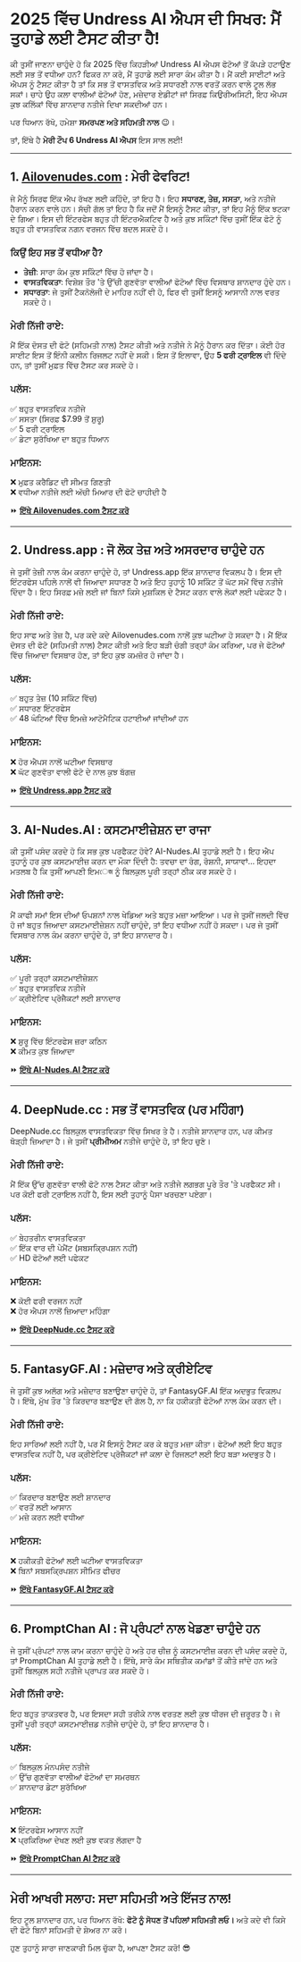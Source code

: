 # **2025 ਵਿੱਚ Undress AI ਐਪਸ ਦੀ ਸਿਖਰ: ਮੈਂ ਤੁਹਾਡੇ ਲਈ ਟੈਸਟ ਕੀਤਾ ਹੈ!**

ਕੀ ਤੁਸੀਂ ਜਾਣਨਾ ਚਾਹੁੰਦੇ ਹੋ ਕਿ 2025 ਵਿੱਚ ਕਿਹੜੀਆਂ Undress AI ਐਪਸ ਫੋਟੋਆਂ ਤੋਂ ਕੱਪੜੇ ਹਟਾਉਣ ਲਈ ਸਭ ਤੋਂ ਵਧੀਆ ਹਨ? ਫਿਕਰ ਨਾ ਕਰੋ, ਮੈਂ ਤੁਹਾਡੇ ਲਈ ਸਾਰਾ ਕੰਮ ਕੀਤਾ ਹੈ। ਮੈਂ ਕਈ ਸਾਈਟਾਂ ਅਤੇ ਐਪਸ ਨੂੰ ਟੈਸਟ ਕੀਤਾ ਹੈ ਤਾਂ ਕਿ ਸਭ ਤੋਂ ਵਾਸਤਵਿਕ ਅਤੇ ਸਧਾਰਣੀ ਨਾਲ ਵਰਤੋਂ ਕਰਨ ਵਾਲੇ ਟੂਲ ਲੱਭ ਸਕਾਂ। ਚਾਹੇ ਉਹ ਕਲਾ ਵਾਲੀਆਂ ਫੋਟੋਆਂ ਹੋਣ, ਮਜ਼ੇਦਾਰ ਏਡੀਟਾਂ ਜਾਂ ਸਿਰਫ਼ ਕਿਉਰੀਅਸਿਟੀ, ਇਹ ਐਪਸ ਕੁਝ ਕਲਿੱਕਾਂ ਵਿੱਚ ਸ਼ਾਨਦਾਰ ਨਤੀਜੇ ਦਿਖਾ ਸਕਦੀਆਂ ਹਨ। 

ਪਰ ਧਿਆਨ ਰੱਖੋ, ਹਮੇਸ਼ਾ **ਸਮਰਪਣ ਅਤੇ ਸਹਿਮਤੀ ਨਾਲ** 😉। 

ਤਾਂ, ਇੱਥੇ ਹੈ **ਮੇਰੀ ਟੌਪ 6 Undress AI ਐਪਸ** ਇਸ ਸਾਲ ਲਈ!

---

## **1. [Ailovenudes.com](https://ailovenudes.com) : ਮੇਰੀ ਫੇਵਰਿਟ!**

ਜੇ ਮੈਨੂੰ ਸਿਰਫ ਇੱਕ ਐਪ ਰੱਖਣ ਲਈ ਕਹਿੰਦੇ, ਤਾਂ ਇਹ ਹੈ। ਇਹ **ਸਧਾਰਣ, ਤੇਜ਼, ਸਸਤਾ**, ਅਤੇ ਨਤੀਜੇ ਹੈਰਾਨ ਕਰਨ ਵਾਲੇ ਹਨ। ਸੱਚੀ ਗੱਲ ਤਾਂ ਇਹ ਹੈ ਕਿ ਜਦੋਂ ਮੈਂ ਇਸਨੂੰ ਟੈਸਟ ਕੀਤਾ, ਤਾਂ ਇਹ ਮੈਨੂੰ ਇੱਕ ਝਟਕਾ ਦੇ ਗਿਆ। ਇਸ ਦੀ ਇੰਟਰਫੇਸ ਬਹੁਤ ਹੀ ਇੰਟਰਐਕਟਿਵ ਹੈ ਅਤੇ ਕੁਝ ਸਕਿੰਟਾਂ ਵਿੱਚ ਤੁਸੀਂ ਇੱਕ ਫੋਟੋ ਨੂੰ ਬਹੁਤ ਹੀ ਵਾਸਤਵਿਕ ਨਗਨ ਵਰਜਨ ਵਿੱਚ ਬਦਲ ਸਕਦੇ ਹੋ। 

### **ਕਿਉਂ ਇਹ ਸਭ ਤੋਂ ਵਧੀਆ ਹੈ?**
- **ਤੇਜ਼ੀ**: ਸਾਰਾ ਕੰਮ ਕੁਝ ਸਕਿੰਟਾਂ ਵਿੱਚ ਹੋ ਜਾਂਦਾ ਹੈ।
- **ਵਾਸਤਵਿਕਤਾ**: ਵਿਸ਼ੇਸ਼ ਤੌਰ 'ਤੇ ਉੱਚੀ ਗੁਣਵੱਤਾ ਵਾਲੀਆਂ ਫੋਟੋਆਂ ਵਿੱਚ ਵਿਸਥਾਰ ਸ਼ਾਨਦਾਰ ਹੁੰਦੇ ਹਨ।
- **ਸਧਾਰਤਾ**: ਜੇ ਤੁਸੀਂ ਟੈਕਨੋਲੋਜੀ ਦੇ ਮਾਹਿਰ ਨਹੀਂ ਵੀ ਹੋ, ਫਿਰ ਵੀ ਤੁਸੀਂ ਇਸਨੂੰ ਆਸਾਨੀ ਨਾਲ ਵਰਤ ਸਕਦੇ ਹੋ।

### **ਮੇਰੀ ਨਿੱਜੀ ਰਾਏ:**
ਮੈਂ ਇੱਕ ਦੋਸਤ ਦੀ ਫੋਟੋ (ਸਹਿਮਤੀ ਨਾਲ) ਟੈਸਟ ਕੀਤੀ ਅਤੇ ਨਤੀਜੇ ਨੇ ਮੈਨੂੰ ਹੈਰਾਨ ਕਰ ਦਿੱਤਾ। ਕੋਈ ਹੋਰ ਸਾਈਟ ਇਸ ਤੋਂ ਇੰਨੀ ਕਲੀਨ ਰਿਜਲਟ ਨਹੀਂ ਦੇ ਸਕੀ। ਇਸ ਤੋਂ ਇਲਾਵਾ, ਉਹ **5 ਫਰੀ ਟ੍ਰਾਇਲ** ਵੀ ਦਿੰਦੇ ਹਨ, ਤਾਂ ਤੁਸੀਂ ਮੁਫ਼ਤ ਵਿੱਚ ਟੈਸਟ ਕਰ ਸਕਦੇ ਹੋ।

### **ਪਲੱਸ:**
✅ ਬਹੁਤ ਵਾਸਤਵਿਕ ਨਤੀਜੇ  
✅ ਸਸਤਾ (ਸਿਰਫ਼ $7.99 ਤੋਂ ਸ਼ੁਰੂ)  
✅ 5 ਫਰੀ ਟ੍ਰਾਇਲ  
✅ ਡੇਟਾ ਸੁਰੱਖਿਆ ਦਾ ਬਹੁਤ ਧਿਆਨ

### **ਮਾਇਨਸ:**
❌ ਮੁਫ਼ਤ ਕਰੈਡਿਟ ਦੀ ਸੀਮਤ ਗਿਣਤੀ  
❌ ਵਧੀਆ ਨਤੀਜੇ ਲਈ ਅੱਚੀ ਮਿਆਰ ਦੀ ਫੋਟੋ ਚਾਹੀਦੀ ਹੈ

⏩ **[ਇੱਥੇ Ailovenudes.com ਟੈਸਟ ਕਰੋ](https://ailovenudes.com)**

---

## **2. Undress.app : ਜੋ ਲੋਕ ਤੇਜ਼ ਅਤੇ ਅਸਰਦਾਰ ਚਾਹੁੰਦੇ ਹਨ**

ਜੇ ਤੁਸੀਂ ਤੇਜ਼ੀ ਨਾਲ ਕੰਮ ਕਰਨਾ ਚਾਹੁੰਦੇ ਹੋ, ਤਾਂ Undress.app ਇੱਕ ਸ਼ਾਨਦਾਰ ਵਿਕਲਪ ਹੈ। ਇਸ ਦੀ ਇੰਟਰਫੇਸ ਪਹਿਲੇ ਨਾਲੋਂ ਵੀ ਜਿਆਦਾ ਸਧਾਰਣ ਹੈ ਅਤੇ ਇਹ ਤੁਹਾਨੂੰ 10 ਸਕਿੰਟ ਤੋਂ ਘੱਟ ਸਮੇਂ ਵਿੱਚ ਨਤੀਜੇ ਦਿੰਦਾ ਹੈ। ਇਹ ਸਿਰਫ਼ ਮਜ਼ੇ ਲਈ ਜਾਂ ਬਿਨਾਂ ਕਿਸੇ ਮੁਸ਼ਕਿਲ ਦੇ ਟੈਸਟ ਕਰਨ ਵਾਲੇ ਲੋਕਾਂ ਲਈ ਪਫੇਕਟ ਹੈ।

### **ਮੇਰੀ ਨਿੱਜੀ ਰਾਏ:**
ਇਹ ਸਾਫ ਅਤੇ ਤੇਜ਼ ਹੈ, ਪਰ ਕਦੇ ਕਦੇ Ailovenudes.com ਨਾਲੋਂ ਕੁਝ ਘਟੀਆ ਹੋ ਸਕਦਾ ਹੈ। ਮੈਂ ਇੱਕ ਦੋਸਤ ਦੀ ਫੋਟੋ (ਸਹਿਮਤੀ ਨਾਲ) ਟੈਸਟ ਕੀਤੀ ਅਤੇ ਇਹ ਬੜੀ ਚੰਗੀ ਤਰ੍ਹਾਂ ਕੰਮ ਕਰਿਆ, ਪਰ ਜੇ ਫੋਟੋਆਂ ਵਿੱਚ ਜਿਆਦਾ ਵਿਸਥਾਰ ਹੋਣ, ਤਾਂ ਇਹ ਕੁਝ ਕਮਜ਼ੋਰ ਹੋ ਜਾਂਦਾ ਹੈ।

### **ਪਲੱਸ:**
✅ ਬਹੁਤ ਤੇਜ਼ (10 ਸਕਿੰਟ ਵਿੱਚ)  
✅ ਸਧਾਰਣ ਇੰਟਰਫੇਸ  
✅ 48 ਘੰਟਿਆਂ ਵਿੱਚ ਇਮਜ਼ੇ ਆਟੋਮੈਟਿਕ ਹਟਾਈਆਂ ਜਾਂਦੀਆਂ ਹਨ

### **ਮਾਇਨਸ:**
❌ ਹੋਰ ਐਪਸ ਨਾਲੋਂ ਘਟੀਆ ਵਿਸਥਾਰ  
❌ ਘੱਟ ਗੁਣਵੱਤਾ ਵਾਲੀ ਫੋਟੋ ਦੇ ਨਾਲ ਕੁਝ ਬੱਗਜ਼

⏩ **[ਇੱਥੇ Undress.app ਟੈਸਟ ਕਰੋ](https://ailovenudes.com)**

---

## **3. AI-Nudes.AI : ਕਸਟਮਾਈਜ਼ੇਸ਼ਨ ਦਾ ਰਾਜਾ**

ਕੀ ਤੁਸੀਂ ਪਸੰਦ ਕਰਦੇ ਹੋ ਕਿ ਸਭ ਕੁਝ ਪਰਫੈਕਟ ਹੋਵੇ? AI-Nudes.AI ਤੁਹਾਡੇ ਲਈ ਹੈ। ਇਹ ਐਪ ਤੁਹਾਨੂੰ ਹਰ ਕੁਝ ਕਸਟਮਾਈਜ਼ ਕਰਨ ਦਾ ਮੌਕਾ ਦਿੰਦੀ ਹੈ: ਤਵਚਾ ਦਾ ਰੰਗ, ਰੋਸ਼ਨੀ, ਸਾਯਾਵਾਂ... ਇਹਦਾ ਮਤਲਬ ਹੈ ਕਿ ਤੁਸੀਂ ਆਪਣੀ ਇਮেজ ਨੂੰ ਬਿਲਕੁਲ ਪੂਰੀ ਤਰ੍ਹਾਂ ਠੀਕ ਕਰ ਸਕਦੇ ਹੋ। 

### **ਮੇਰੀ ਨਿੱਜੀ ਰਾਏ:**
ਮੈਂ ਕਾਫੀ ਸਮਾਂ ਇਸ ਦੀਆਂ ਓਪਸ਼ਨਾਂ ਨਾਲ ਖੇਡਿਆ ਅਤੇ ਬਹੁਤ ਮਜ਼ਾ ਆਇਆ। ਪਰ ਜੇ ਤੁਸੀਂ ਜਲਦੀ ਵਿੱਚ ਹੋ ਜਾਂ ਬਹੁਤ ਜਿਆਦਾ ਕਸਟਮਾਈਜ਼ੇਸ਼ਨ ਨਹੀਂ ਚਾਹੁੰਦੇ, ਤਾਂ ਇਹ ਵਧੀਆ ਨਹੀਂ ਹੋ ਸਕਦਾ। ਪਰ ਜੇ ਤੁਸੀਂ ਵਿਸਥਾਰ ਨਾਲ ਕੰਮ ਕਰਨਾ ਚਾਹੁੰਦੇ ਹੋ, ਤਾਂ ਇਹ ਸ਼ਾਨਦਾਰ ਹੈ।

### **ਪਲੱਸ:**
✅ ਪੂਰੀ ਤਰ੍ਹਾਂ ਕਸਟਮਾਈਜ਼ੇਸ਼ਨ  
✅ ਬਹੁਤ ਵਾਸਤਵਿਕ ਨਤੀਜੇ  
✅ ਕ੍ਰੀਏਟਿਵ ਪ੍ਰੋਜੈਕਟਾਂ ਲਈ ਸ਼ਾਨਦਾਰ

### **ਮਾਇਨਸ:**
❌ ਸ਼ੁਰੂ ਵਿੱਚ ਇੰਟਰਫੇਸ ਜ਼ਰਾ ਕਠਿਨ  
❌ ਕੀਮਤ ਕੁਝ ਜਿਆਦਾ

⏩ **[ਇੱਥੇ AI-Nudes.AI ਟੈਸਟ ਕਰੋ](https://ailovenudes.com)**

---

## **4. DeepNude.cc : ਸਭ ਤੋਂ ਵਾਸਤਵਿਕ (ਪਰ ਮਹਿੰਗਾ)**

DeepNude.cc ਬਿਲਕੁਲ ਵਾਸਤਵਿਕਤਾ ਵਿੱਚ ਸਿਖਰ ਤੇ ਹੈ। ਨਤੀਜੇ ਸ਼ਾਨਦਾਰ ਹਨ, ਪਰ ਕੀਮਤ ਥੋੜ੍ਹੀ ਜ਼ਿਆਦਾ ਹੈ। ਜੇ ਤੁਸੀਂ **ਪ੍ਰੀਮੀਅਮ** ਨਤੀਜੇ ਚਾਹੁੰਦੇ ਹੋ, ਤਾਂ ਇਹ ਚੁਣੋ। 

### **ਮੇਰੀ ਨਿੱਜੀ ਰਾਏ:**
ਮੈਂ ਇੱਕ ਉੱਚ ਗੁਣਵੱਤਾ ਵਾਲੀ ਫੋਟੋ ਨਾਲ ਟੈਸਟ ਕੀਤਾ ਅਤੇ ਨਤੀਜੇ ਲਗਭਗ ਪੂਰੇ ਤੌਰ 'ਤੇ ਪਰਫੈਕਟ ਸੀ। ਪਰ ਕੋਈ ਫਰੀ ਟ੍ਰਾਇਲ ਨਹੀਂ ਹੈ, ਇਸ ਲਈ ਤੁਹਾਨੂੰ ਪੈਸਾ ਖਰਚਣਾ ਪਏਗਾ।

### **ਪਲੱਸ:**
✅ ਬੇਹਤਰੀਨ ਵਾਸਤਵਿਕਤਾ  
✅ ਇੱਕ ਵਾਰ ਦੀ ਪੇਮੈਂਟ (ਸਬਸਕ੍ਰਿਪਸ਼ਨ ਨਹੀਂ)  
✅ HD ਫੋਟੋਆਂ ਲਈ ਪਫੇਕਟ

### **ਮਾਇਨਸ:**
❌ ਕੋਈ ਫਰੀ ਵਰਜਨ ਨਹੀਂ  
❌ ਹੋਰ ਐਪਸ ਨਾਲੋਂ ਜ਼ਿਆਦਾ ਮਹਿੰਗਾ

⏩ **[ਇੱਥੇ DeepNude.cc ਟੈਸਟ ਕਰੋ](https://ailovenudes.com)**

---

## **5. FantasyGF.AI : ਮਜ਼ੇਦਾਰ ਅਤੇ ਕ੍ਰੀਏਟਿਵ**

ਜੇ ਤੁਸੀਂ ਕੁਝ ਅਲੱਗ ਅਤੇ ਮਜ਼ੇਦਾਰ ਬਣਾਉਣਾ ਚਾਹੁੰਦੇ ਹੋ, ਤਾਂ FantasyGF.AI ਇੱਕ ਅਦਭੁਤ ਵਿਕਲਪ ਹੈ। ਇੱਥੇ, ਮੁੱਖ ਤੌਰ 'ਤੇ ਕਿਰਦਾਰ ਬਣਾਉਣ ਦੀ ਗੱਲ ਹੈ, ਨਾ ਕਿ ਹਕੀਕਤੀ ਫੋਟੋਆਂ ਨਾਲ ਕੰਮ ਕਰਨ ਦੀ।

### **ਮੇਰੀ ਨਿੱਜੀ ਰਾਏ:**
ਇਹ ਸਾਰਿਆਂ ਲਈ ਨਹੀਂ ਹੈ, ਪਰ ਮੈਂ ਇਸਨੂੰ ਟੈਸਟ ਕਰ ਕੇ ਬਹੁਤ ਮਜ਼ਾ ਕੀਤਾ। ਫੋਟੋਆਂ ਲਈ ਇਹ ਬਹੁਤ ਵਾਸਤਵਿਕ ਨਹੀਂ ਹੈ, ਪਰ ਕ੍ਰੀਏਟਿਵ ਪ੍ਰੋਜੈਕਟਾਂ ਜਾਂ ਕਲਾ ਦੇ ਰਿਜਲਟਾਂ ਲਈ ਇਹ ਬੜਾ ਅਦਭੁਤ ਹੈ।

### **ਪਲੱਸ:**
✅ ਕਿਰਦਾਰ ਬਣਾਉਣ ਲਈ ਸ਼ਾਨਦਾਰ  
✅ ਵਰਤੋਂ ਲਈ ਆਸਾਨ  
✅ ਮਜ਼ੇ ਕਰਨ ਲਈ ਵਧੀਆ

### **ਮਾਇਨਸ:**
❌ ਹਕੀਕਤੀ ਫੋਟੋਆਂ ਲਈ ਘਟੀਆ ਵਾਸਤਵਿਕਤਾ  
❌ ਬਿਨਾਂ ਸਬਸਕ੍ਰਿਪਸ਼ਨ ਸੀਮਿਤ ਫੀਚਰ

⏩ **[ਇੱਥੇ FantasyGF.AI ਟੈਸਟ ਕਰੋ](https://ailovenudes.com)**

---

## **6. PromptChan AI : ਜੋ ਪ੍ਰੰਪਟਾਂ ਨਾਲ ਖੇਡਣਾ ਚਾਹੁੰਦੇ ਹਨ**

ਜੇ ਤੁਸੀਂ ਪ੍ਰੰਪਟਾਂ ਨਾਲ ਕਾਮ ਕਰਨਾ ਚਾਹੁੰਦੇ ਹੋ ਅਤੇ ਹਰ ਚੀਜ਼ ਨੂੰ ਕਸਟਮਾਈਜ਼ ਕਰਨ ਦੀ ਪਸੰਦ ਕਰਦੇ ਹੋ, ਤਾਂ PromptChan AI ਤੁਹਾਡੇ ਲਈ ਹੈ। ਇੱਥੇ, ਸਾਰੇ ਕੰਮ ਸਥਿਤੀਕ ਕਮਾਂਡਾਂ ਤੋਂ ਕੀਤੇ ਜਾਂਦੇ ਹਨ ਅਤੇ ਤੁਸੀਂ ਬਿਲਕੁਲ ਸਹੀ ਨਤੀਜੇ ਪ੍ਰਾਪਤ ਕਰ ਸਕਦੇ ਹੋ।

### **ਮੇਰੀ ਨਿੱਜੀ ਰਾਏ:**
ਇਹ ਬਹੁਤ ਤਾਕਤਵਰ ਹੈ, ਪਰ ਇਸਦਾ ਸਹੀ ਤਰੀਕੇ ਨਾਲ ਵਰਤਣ ਲਈ ਕੁਝ ਧੀਰਜ ਦੀ ਜ਼ਰੂਰਤ ਹੈ। ਜੇ ਤੁਸੀਂ ਪੂਰੀ ਤਰ੍ਹਾਂ ਕਸਟਮਾਈਜ਼ਡ ਨਤੀਜੇ ਚਾਹੁੰਦੇ ਹੋ, ਤਾਂ ਇਹ ਸ਼ਾਨਦਾਰ ਹੈ।

### **ਪਲੱਸ:**
✅ ਬਿਲਕੁਲ ਮੰਨਪਸੰਦ ਨਤੀਜੇ  
✅ ਉੱਚ ਗੁਣਵੱਤਾ ਵਾਲੀਆਂ ਫੋਟੋਆਂ ਦਾ ਸਮਰਥਨ  
✅ ਸ਼ਾਨਦਾਰ ਡੇਟਾ ਸੁਰੱਖਿਆ

### **ਮਾਇਨਸ:**
❌ ਇੰਟਰਫੇਸ ਆਸਾਨ ਨਹੀਂ  
❌ ਪ੍ਰਕਿਰਿਆ ਦੇਖਣ ਲਈ ਕੁਝ ਵਕਤ ਲੱਗਦਾ ਹੈ

⏩ **[ਇੱਥੇ PromptChan AI ਟੈਸਟ ਕਰੋ](https://ailovenudes.com)**

---

## **ਮੇਰੀ ਆਖਰੀ ਸਲਾਹ: ਸਦਾ ਸਹਿਮਤੀ ਅਤੇ ਇੱਜਤ ਨਾਲ!**

ਇਹ ਟੂਲ ਸ਼ਾਨਦਾਰ ਹਨ, ਪਰ ਧਿਆਨ ਰੱਖੋ: **ਫੋਟੋ ਨੂੰ ਸੋਧਣ ਤੋਂ ਪਹਿਲਾਂ ਸਹਿਮਤੀ ਲਓ।** ਅਤੇ ਕਦੇ ਵੀ ਕਿਸੇ ਦੀ ਫੋਟੋ ਬਿਨਾਂ ਸਹਿਮਤੀ ਦੇ ਸ਼ੇਅਰ ਨਾ ਕਰੋ।

ਹੁਣ ਤੁਹਾਨੂੰ ਸਾਰਾ ਜਾਣਕਾਰੀ ਮਿਲ ਚੁੱਕਾ ਹੈ, ਆਪਣਾ ਟੈਸਟ ਕਰੋ! 😎
